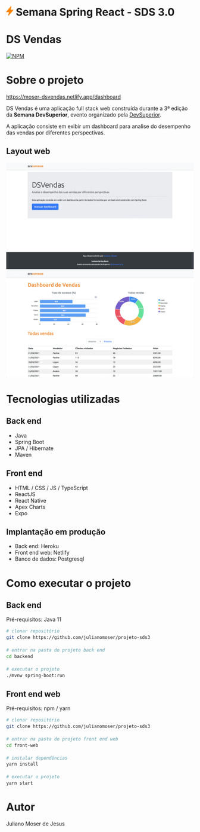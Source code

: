 # ![DevSuperior logo](https://raw.githubusercontent.com/devsuperior/bds-assets/main/ds/devsuperior-logo-small.png) Semana Spring React - SDS 3.0

# DS Vendas
[![NPM](https://img.shields.io/npm/l/react)](https://github.com/julianomoser/projeto-sds3/blob/main/LICENSE) 

# Sobre o projeto

https://moser-dsvendas.netlify.app/dashboard

DS Vendas é uma aplicação full stack web construída durante a 3ª edição da **Semana DevSuperior**, evento organizado pela [DevSuperior](https://devsuperior.com "Site da DevSuperior").

A aplicação consiste em exibir um dashboard para analise do desempenho das vendas por diferentes perspectivas.

## Layout web
![Mobile 1](https://github.com/julianomoser/assets/blob/main/raw/main/sds2/DSVendas%20Dashboard.png) ![Web 2](https://github.com/julianomoser/assets/blob/main/raw/main/sds2/DSVendas.png)

# Tecnologias utilizadas
## Back end
- Java
- Spring Boot
- JPA / Hibernate
- Maven
## Front end
- HTML / CSS / JS / TypeScript
- ReactJS
- React Native
- Apex Charts
- Expo
## Implantação em produção
- Back end: Heroku
- Front end web: Netlify
- Banco de dados: Postgresql

# Como executar o projeto

## Back end
Pré-requisitos: Java 11

```bash
# clonar repositório
git clone https://github.com/julianomoser/projeto-sds3

# entrar na pasta do projeto back end
cd backend

# executar o projeto
./mvnw spring-boot:run
```

## Front end web
Pré-requisitos: npm / yarn

```bash
# clonar repositório
git clone https://github.com/julianomoser/projeto-sds3

# entrar na pasta do projeto front end web
cd front-web

# instalar dependências
yarn install

# executar o projeto
yarn start
```

# Autor

Juliano Moser de Jesus
